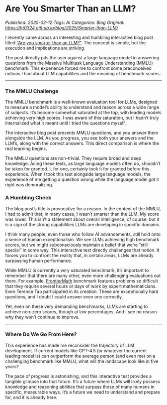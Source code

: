 # Are You Smarter Than an LLM?
_Published: 2025-02-12_
_Tags: AI_
_Categories: Blog_
_Original: https://ht0324.github.io/blog/2025/Smarter-than-LLM/_

<p>I recently came across an interesting and humbling interactive blog post titled <a href="https://d.erenrich.net/are-you-smarter-than-an-llm/index.html">“Are you smarter than an LLM?”</a>. The concept is simple, but the execution and implications are striking.</p>

<p>The post directly pits the user against a large language model in answering questions from the Massive Multitask Language Understanding (MMLU) benchmark. This experience forced me to confront some preconceived notions I had about LLM capabilities and the meaning of benchmark scores.</p>

<hr />

<h3 id="the-mmlu-challenge">The MMLU Challenge</h3>

<p>The MMLU benchmark is a well-known evaluation tool for LLMs, designed to measure a model’s ability to understand and reason across a wide range of subjects. It’s become somewhat saturated at the top, with leading models achieving very high scores. I was aware of this saturation, but I hadn’t truly internalized what it meant until I tried the questions myself.</p>

<p>The interactive blog post presents MMLU questions, and you answer them alongside the LLM. As you progress, you see both your answers and the LLM’s, along with the correct answers. This direct comparison is where the real learning begins.</p>

<p>The MMLU questions are non-trivial. They require broad and deep knowledge. Acing these tests, as large language models often do, shouldn’t be taken for granted. I, for one, certainly took it for granted before this experience. When I took this test alongside large language models, the experience of me getting a question wrong while the language model got it right was demoralizing.</p>

<h3 id="a-humbling-check">A Humbling Check</h3>

<p>The blog post’s title is provocative for a reason. In the context of the MMLU, I had to admit that, in many cases, I wasn’t smarter than the LLM. My score was lower. This isn’t a statement about overall intelligence, of course, but it is a sign of the strong capabilities LLMs are developing in specific domains.</p>

<p>I think many people, even those who follow AI advancements, still hold onto a sense of human exceptionalism. We see LLMs achieving high benchmark scores, but we might subconsciously maintain a belief that we’re “still special” in some way. This interactive test directly challenges that notion. It forces you to confront the reality that, in certain areas, LLMs are already surpassing human performance.</p>

<p>While MMLU is currently a very saturated benchmark, it’s important to remember that there are many other, even more challenging evaluations out there. For example, <a href="https://epoch.ai/frontiermath">FrontierMath</a> benchmark features problems so difficult that they require several hours or days of work by expert mathematicians. Even Terence Tao participated in its creation. These are exceptionally hard questions, and I doubt I could answer even one correctly.</p>

<p>Yet, even on these very demanding benchmarks, LLMs are starting to achieve non-zero scores, though at low percentages. And I see no reason why they won’t continue to improve.</p>

<hr />

<h3 id="where-do-we-go-from-here">Where Do We Go From Here?</h3>

<p>This experience has made me reconsider the trajectory of LLM development. If current models like GPT-4.5 (or whatever the current leading model is) can outperform the average person (and even me) on a challenging benchmark like MMLU, what will the landscape look like in five years?</p>

<p>The pace of progress is astonishing, and this interactive test provides a tangible glimpse into that future. It’s a future where LLMs will likely possess knowledge and reasoning abilities that surpass those of many humans in specific, measurable ways. It’s a future we need to understand and prepare for, and it is already here.</p>
